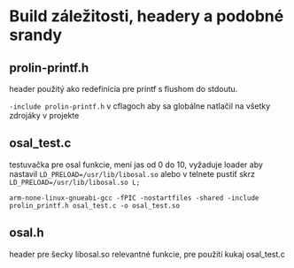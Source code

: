 # Build záležitosti, headery a podobné srandy

## prolin-printf.h
header použitý ako redefinícia pre printf s flushom do stdoutu.

`-include prolin-printf.h` v cflagoch aby sa globálne natlačil na všetky zdrojáky v projekte

## osal_test.c
testuvačka pre osal funkcie, mení jas od 0 do 10, vyžaduje loader aby nastavil `LD_PRELOAD=/usr/lib/libosal.so` alebo v telnete pustiť skrz `LD_PRELOAD=/usr/lib/libosal.so L;`

`arm-none-linux-gnueabi-gcc -fPIC -nostartfiles -shared -include prolin_printf.h osal_test.c -o osal_test.so`

## osal.h
header pre šecky libosal.so relevantné funkcie, pre použití kukaj osal_test.c


